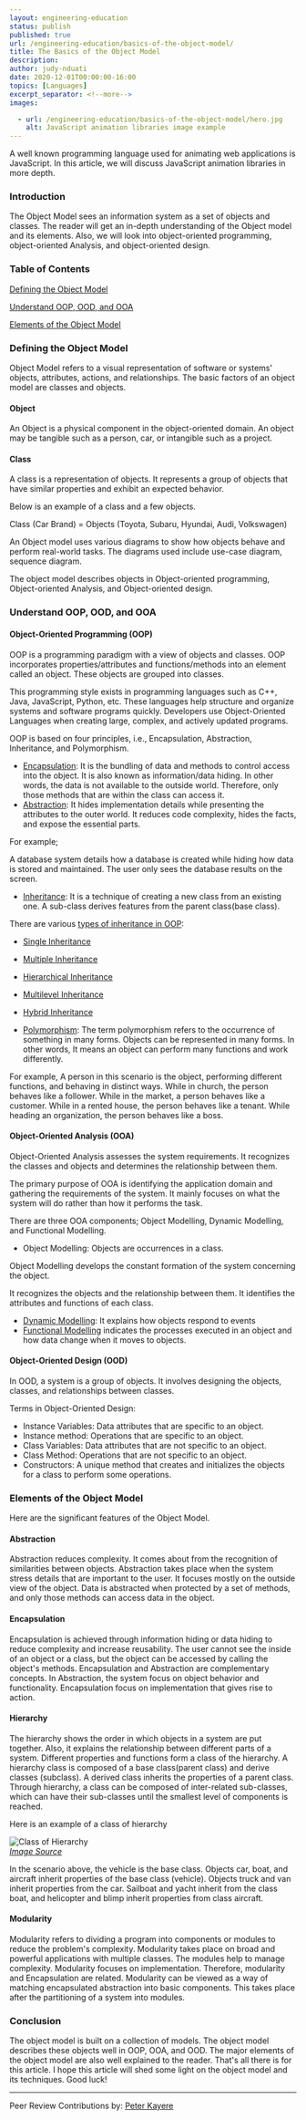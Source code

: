```yaml
---
layout: engineering-education
status: publish
published: true
url: /engineering-education/basics-of-the-object-model/
title: The Basics of the Object Model
description: 
author: judy-nduati
date: 2020-12-01T00:00:00-16:00
topics: [Languages]
excerpt_separator: <!--more-->
images:

  - url: /engineering-education/basics-of-the-object-model/hero.jpg
    alt: JavaScript animation libraries image example
---
```

A well known programming language used for animating web applications is JavaScript. In this article, we will discuss JavaScript animation libraries in more depth.
<!--more-->
### Introduction
The Object Model sees an information system as a set of objects and classes. The reader will get an in-depth understanding of the Object model and its elements. Also, we will look into object-oriented programming, object-oriented Analysis, and object-oriented design.

### Table of Contents
[Defining the Object Model](#defining-the-object-model)

[Understand OOP, OOD, and OOA](#understand-oop-ood-and-ooa)

[Elements of the Object Model](#elements-of-the-object-model)

### Defining the Object Model
Object Model refers to a visual representation of software or systems' objects, attributes, actions, and relationships. The basic factors of an object model are classes and objects.

#### Object
An Object is a physical component in the object-oriented domain. An object may be tangible such as a person, car, or intangible such as a project.

#### Class
A class is a representation of objects. It represents a group of objects that have similar properties and exhibit an expected behavior.

Below is an example of a class and a few objects.

Class (Car Brand) = Objects (Toyota, Subaru, Hyundai, Audi, Volkswagen)

An Object model uses various diagrams to show how objects behave and perform real-world tasks. The diagrams used include use-case diagram, sequence diagram.

The object model describes objects in Object-oriented programming, Object-oriented Analysis, and Object-oriented design.

### Understand OOP, OOD, and OOA

#### Object-Oriented Programming (OOP)
OOP is a programming paradigm with a view of objects and classes. OOP incorporates properties/attributes and functions/methods into an element called an object. These objects are grouped into classes.

This programming style exists in programming languages such as C++, Java, JavaScript, Python, etc. These languages help structure and organize systems and software programs quickly. Developers use Object-Oriented Languages when creating large, complex, and actively updated programs.

OOP is based on four principles, i.e., Encapsulation, Abstraction, Inheritance, and Polymorphism.

- [Encapsulation](https://en.wikipedia.org/wiki/Encapsulation_(computer_programming)): It is the bundling of data and methods to control access into the object. It is also known as information/data hiding. In other words, the data is not available to the outside world. Therefore, only those methods that are within the class can access it.
- [Abstraction](https://stackify.com/oop-concept-abstraction/#:~:text=Abstraction%20is%20one%20of%20the,unnecessary%20details%20from%20the%20user.&amp;text=That&#39;s%20a%20very%20generic%20concept,everywhere%20in%20the%20real%20world.): It hides implementation details while presenting the attributes to the outer world. It reduces code complexity, hides the facts, and expose the essential parts.

For example;

A database system details how a database is created while hiding how data is stored and maintained. The user only sees the database results on the screen.

- [Inheritance](https://en.wikipedia.org/wiki/Inheritance_(object-oriented_programming)): It is a technique of creating a new class from an existing one. A sub-class derives features from the parent class(base class).

There are various [types of inheritance in OOP](https://en.wikipedia.org/wiki/Inheritance_(object-oriented_programming)):

- [Single Inheritance](https://www.techopedia.com/definition/22104/single-inheritance#:~:text=Definition%20%2D%20What%20does%20Single%20Inheritance,features%20to%20the%20existing%20code.)
- [Multiple Inheritance](https://en.wikipedia.org/wiki/Multiple_inheritance#:~:text=Multiple%20inheritance%20is%20a%20feature,parent%20object%20or%20parent%20class.)
- [Hierarchical Inheritance](http://www.trytoprogram.com/cplusplus-programming/hierarchical-inheritance/)
- [Multilevel Inheritance](https://www.w3schools.com/cpp/cpp_inheritance_multilevel.asp)
- [Hybrid Inheritance](https://www.oreilly.com/library/view/object-oriented-programming/9789332503663/xhtml/head-0487.xhtml)

- [Polymorphism](https://www.tutorialspoint.com/java/java_polymorphism.htm#:~:text=Polymorphism%20is%20the%20ability%20of,to%20a%20child%20class%20object.&amp;text=In%20Java%2C%20all%20Java%20objects,and%20for%20the%20class%20Object.): The term polymorphism refers to the occurrence of something in many forms. Objects can be represented in many forms. In other words, It means an object can perform many functions and work differently.

For example,
A person in this scenario is the object, performing different functions, and behaving in distinct ways.
While in church, the person behaves like a follower.
While in the market, a person behaves like a customer.
While in a rented house, the person behaves like a tenant.
While heading an organization, the person behaves like a boss.

#### Object-Oriented Analysis (OOA)
Object-Oriented Analysis assesses the system requirements. It recognizes the classes and objects and determines the relationship between them.

The primary purpose of OOA is identifying the application domain and gathering the requirements of the system. It mainly focuses on what the system will do rather than how it performs the task.

There are three OOA components; Object Modelling, Dynamic Modelling, and Functional Modelling.

- Object Modelling: Objects are occurrences in a class.

Object Modelling develops the constant formation of the system concerning the object.

It recognizes the objects and the relationship between them. It identifies the attributes and functions of each class.

- [Dynamic Modelling](https://www.wisdomjobs.com/e-university/object-oriented-analysis-and-design-tutorial-2107/ooad-dynamic-modeling-26532.html): It explains how objects respond to events
- [Functional Modelling](https://www.tutorialspoint.com/object_oriented_analysis_design/ooad_functional_modeling.htm#:~:text=Functional%20Modelling%20gives%20the%20process,Data%20Flow%20Diagrams%20(DFDs).) indicates the processes executed in an object and how data change when it moves to objects.

#### Object-Oriented Design (OOD)
In OOD, a system is a group of objects. It involves designing the objects, classes, and relationships between classes.

Terms in Object-Oriented Design:

- Instance Variables: Data attributes that are specific to an object.
- Instance method: Operations that are specific to an object.
- Class Variables: Data attributes that are not specific to an object.
- Class Method: Operations that are not specific to an object.
- Constructors: A unique method that creates and initializes the objects for a class to perform some operations.

### Elements of the Object Model
Here are the significant features of the Object Model.

#### Abstraction
Abstraction reduces complexity. It comes about from the recognition of similarities between objects. Abstraction takes place when the system stress details that are important to the user. It focuses mostly on the outside view of the object. Data is abstracted when protected by a set of methods, and only those methods can access data in the object.

#### Encapsulation
Encapsulation is achieved through information hiding or data hiding to reduce complexity and increase reusability. The user cannot see the inside of an object or a class, but the object can be accessed by calling the object's methods. Encapsulation and Abstraction are complementary concepts. In Abstraction, the system focus on object behavior and functionality. Encapsulation focus on implementation that gives rise to action.

#### Hierarchy
The hierarchy shows the order in which objects in a system are put together. Also, it explains the relationship between different parts of a system. Different properties and functions form a class of the hierarchy.
A hierarchy class is composed of a base class(parent class) and derive classes (subclass). A derived class inherits the properties of a parent class. Through hierarchy, a class can be composed of inter-related sub-classes, which can have their sub-classes until the smallest level of components is reached.

Here is an example of a class of hierarchy

![Class of Hierarchy](/engineering-education/basics-of-the-object-model/hierarchy.gif)<br>
*[Image Source](http://www.dba-oracle.com/t_object_class_hierarchies_design.htm)*

In the scenario above, the vehicle is the base class. Objects car, boat, and aircraft inherit properties of the base class (vehicle). Objects truck and van inherit properties from the car. Sailboat and yacht inherit from the class boat, and helicopter and blimp inherit properties from class aircraft.  

#### Modularity
Modularity refers to dividing a program into components or modules to reduce the problem's complexity. Modularity takes place on broad and powerful applications with multiple classes. The modules help to manage complexity. Modularity focuses on implementation. Therefore, modularity and Encapsulation are related. Modularity can be viewed as a way of matching encapsulated abstraction into basic components. This takes place after the partitioning of a system into modules.

### Conclusion
The object model is built on a collection of models. The object model describes these objects well in OOP, OOA, and OOD. The major elements of the object model are also well explained to the reader.
That's all there is for this article. I hope this article  will shed some light on the object model and its techniques. Good luck!

---
Peer Review Contributions by: [Peter Kayere](/engineering-education/authors/peter-kayere/)
